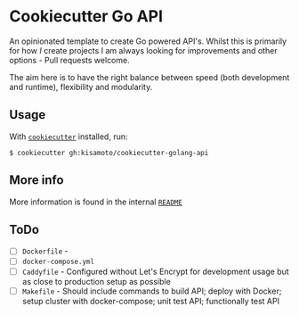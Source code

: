 # Cookiecutter Go API

An opinionated template to create Go powered API's. Whilst this is primarily
for how _I_ create projects I am always looking for improvements and other 
options - Pull requests welcome. 

The aim here is to have the right balance between speed (both development
 and runtime), flexibility and modularity. 

## Usage

With [`cookiecutter`](https://github.com/audreyr/cookiecutter) installed, run:

```
$ cookiecutter gh:kisamoto/cookiecutter-golang-api
```

## More info

More information is found in the internal [`README`]({{cookiecutter.project_slug/README.md}})

## ToDo

- [ ] `Dockerfile` - 
- [ ] `docker-compose.yml`
- [ ] `Caddyfile` - Configured without Let's Encrypt for development usage but as close to production setup as possible
- [ ] `Makefile` - Should include commands to build API; deploy with Docker; setup cluster with docker-compose; unit test API; functionally test API
